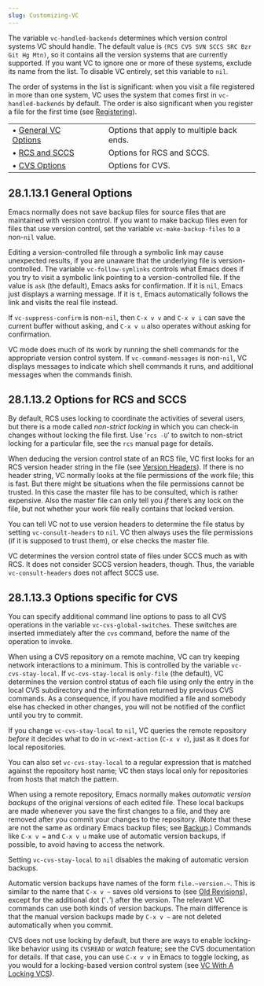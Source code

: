 ```yaml
---
slug: Customizing-VC
---
```


The variable `vc-handled-backends` determines which version control systems VC should handle. The default value is `(RCS CVS SVN SCCS SRC Bzr Git Hg Mtn)`, so it contains all the version systems that are currently supported. If you want VC to ignore one or more of these systems, exclude its name from the list. To disable VC entirely, set this variable to `nil`.

The order of systems in the list is significant: when you visit a file registered in more than one system, VC uses the system that comes first in `vc-handled-backends` by default. The order is also significant when you register a file for the first time (see [Registering](/docs/emacs/Registering)).

|                                                        |    |                                           |
| :----------------------------------------------------- | -- | :---------------------------------------- |
| • [General VC Options](/docs/emacs/General-VC-Options) |    | Options that apply to multiple back ends. |
| • [RCS and SCCS](/docs/emacs/RCS-and-SCCS)             |    | Options for RCS and SCCS.                 |
| • [CVS Options](/docs/emacs/CVS-Options)               |    | Options for CVS.                          |
## 28.1.13.1 General Options

Emacs normally does not save backup files for source files that are maintained with version control. If you want to make backup files even for files that use version control, set the variable `vc-make-backup-files` to a non-`nil` value.

Editing a version-controlled file through a symbolic link may cause unexpected results, if you are unaware that the underlying file is version-controlled. The variable `vc-follow-symlinks` controls what Emacs does if you try to visit a symbolic link pointing to a version-controlled file. If the value is `ask` (the default), Emacs asks for confirmation. If it is `nil`, Emacs just displays a warning message. If it is `t`, Emacs automatically follows the link and visits the real file instead.

If `vc-suppress-confirm` is non-`nil`, then `C-x v v` and `C-x v i` can save the current buffer without asking, and `C-x v u` also operates without asking for confirmation.

VC mode does much of its work by running the shell commands for the appropriate version control system. If `vc-command-messages` is non-`nil`, VC displays messages to indicate which shell commands it runs, and additional messages when the commands finish.
## 28.1.13.2 Options for RCS and SCCS

By default, RCS uses locking to coordinate the activities of several users, but there is a mode called *non-strict locking* in which you can check-in changes without locking the file first. Use ‘`rcs -U`’ to switch to non-strict locking for a particular file, see the `rcs` manual page for details.

When deducing the version control state of an RCS file, VC first looks for an RCS version header string in the file (see [Version Headers](/docs/emacs/Version-Headers)). If there is no header string, VC normally looks at the file permissions of the work file; this is fast. But there might be situations when the file permissions cannot be trusted. In this case the master file has to be consulted, which is rather expensive. Also the master file can only tell you *if* there’s any lock on the file, but not whether your work file really contains that locked version.

You can tell VC not to use version headers to determine the file status by setting `vc-consult-headers` to `nil`. VC then always uses the file permissions (if it is supposed to trust them), or else checks the master file.

VC determines the version control state of files under SCCS much as with RCS. It does not consider SCCS version headers, though. Thus, the variable `vc-consult-headers` does not affect SCCS use.
## 28.1.13.3 Options specific for CVS

You can specify additional command line options to pass to all CVS operations in the variable `vc-cvs-global-switches`. These switches are inserted immediately after the `cvs` command, before the name of the operation to invoke.

When using a CVS repository on a remote machine, VC can try keeping network interactions to a minimum. This is controlled by the variable `vc-cvs-stay-local`. If `vc-cvs-stay-local` is `only-file` (the default), VC determines the version control status of each file using only the entry in the local CVS subdirectory and the information returned by previous CVS commands. As a consequence, if you have modified a file and somebody else has checked in other changes, you will not be notified of the conflict until you try to commit.

If you change `vc-cvs-stay-local` to `nil`, VC queries the remote repository *before* it decides what to do in `vc-next-action` (`C-x v v`), just as it does for local repositories.

You can also set `vc-cvs-stay-local` to a regular expression that is matched against the repository host name; VC then stays local only for repositories from hosts that match the pattern.

When using a remote repository, Emacs normally makes *automatic version backups* of the original versions of each edited file. These local backups are made whenever you save the first changes to a file, and they are removed after you commit your changes to the repository. (Note that these are not the same as ordinary Emacs backup files; see [Backup](/docs/emacs/Backup).) Commands like `C-x v =` and `C-x v u` make use of automatic version backups, if possible, to avoid having to access the network.

Setting `vc-cvs-stay-local` to `nil` disables the making of automatic version backups.

Automatic version backups have names of the form `file.~version.~`<!-- /@w -->. This is similar to the name that `C-x v ~` saves old versions to (see [Old Revisions](/docs/emacs/Old-Revisions)), except for the additional dot (‘`.`’) after the version. The relevant VC commands can use both kinds of version backups. The main difference is that the manual version backups made by `C-x v ~` are not deleted automatically when you commit.

CVS does not use locking by default, but there are ways to enable locking-like behavior using its `CVSREAD` or *watch* feature; see the CVS documentation for details. If that case, you can use `C-x v v` in Emacs to toggle locking, as you would for a locking-based version control system (see [VC With A Locking VCS](/docs/emacs/VC-With-A-Locking-VCS)).
